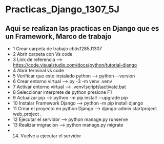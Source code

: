 # Practicas_Django_1307_5J
Aquí se realizan las practicas en Django que es un Framework, Marco de trabajo 
-
- 1 Crear carpeta de trabajo                                  cbtis1285J1307
- 2 Abrir carpeta con Vs code
- 3 Link de referencia                           -->             https://code.visualstudio.com/docs/python/tutorial-django
- 4 Abrir terminal vs code 
- 5 Verificar que este instalado python         -->  python --version
- 6 Crear entorno virtual            -->                         py -3 -m venv .venv
- 7 Activar entorno virtual                    -->               .venv\scripts\activate.bat
- 8 Seleccionar interprete de python presione F1
- 9 Actuaizar pip --> python -m pip install --upgrade pip
- 10 Instalar Framework Django --> python -m pip install django
- 11 Crear el proyecto en python  Django --> django-admin startproject web_project .
- 12 Ejecutar el servidor --> python manage.py runserve
- 13 Realizar migracion --> python manage.py migrate
- 14. Vuelve a ejecutar el servidor 


